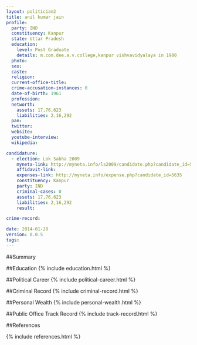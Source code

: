 ```yaml
---
layout: politician2
title: anil kumar jain
profile: 
  party: IND
  constituency: Kanpur
  state: Uttar Pradesh
  education: 
    level: Post Graduate
    details: m.com.dee.a.v.college,kanpur vishvavidyalaya in 1980
  photo: 
  sex: 
  caste: 
  religion: 
  current-office-title: 
  crime-accusation-instances: 0
  date-of-birth: 1961
  profession: 
  networth: 
    assets: 17,76,623
    liabilities: 2,16,292
  pan: 
  twitter: 
  website: 
  youtube-interview: 
  wikipedia: 

candidature: 
  - election: Lok Sabha 2009
    myneta-link: http://myneta.info/ls2009/candidate.php?candidate_id=5635
    affidavit-link: 
    expenses-link: http://myneta.info/expense.php?candidate_id=5635
    constituency: Kanpur 
    party: IND
    criminal-cases: 0
    assets: 17,76,623
    liabilities: 2,16,292
    result:  

crime-record: 

date: 2014-01-28
version: 0.0.5
tags: 
---
```

##Summary


##Education
{% include education.html %}


##Political Career
{% include political-career.html %}


##Criminal Record
{% include criminal-record.html %}


##Personal Wealth
{% include personal-wealth.html %}


##Public Office Track Record
{% include track-record.html %}


##References


{% include references.html %}